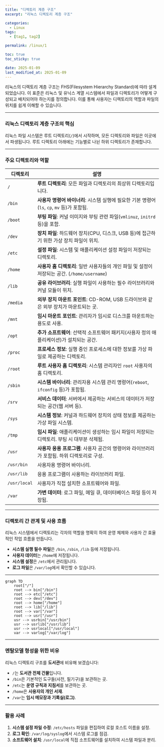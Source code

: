 ```yaml
---
title: "디렉토리 계층 구조"
excerpt: "리눅스 디렉토리 계층 구조"

categories:
  - Linux
tags:
  - [tag1, tag2]

permalink: /linux/1

toc: true
toc_sticky: true

date: 2025-01-09
last_modified_at: 2025-01-09
---
```


리눅스의 디렉토리 계층 구조는 FHS(Filesystem Hierarchy Standard)에 따라 설계되었습니다. 이 표준은 리눅스 및 유닉스 계열 시스템에서 파일과 디렉토리가 어떻게 구성되고 배치되어야 하는지를 정의합니다. 이를 통해 사용자는 디렉토리의 역할과 파일의 위치를 쉽게 이해할 수 있습니다.

---

### 리눅스 디렉토리 계층 구조의 핵심

리눅스 파일 시스템은 루트 디렉토리(`/`)에서 시작하며, 모든 디렉토리와 파일은 이곳에서 파생됩니다. 루트 디렉토리 아래에는 기능별로 나뉜 하위 디렉토리가 존재합니다.

---

### 주요 디렉토리와 역할

| **디렉토리** | **설명** |
| --- | --- |
| `/` | **루트 디렉토리**: 모든 파일과 디렉토리의 최상위 디렉토리입니다. |
| `/bin` | **사용자 명령어 바이너리**: 시스템 실행에 필요한 기본 명령어(`ls`, `cp`, `mv` 등)가 포함됨. |
| `/boot` | **부팅 파일**: 커널 이미지와 부팅 관련 파일(`vmlinuz`, `initrd` 등)을 포함. |
| `/dev` | **장치 파일**: 하드웨어 장치(CPU, 디스크, USB 등)에 접근하기 위한 가상 장치 파일이 위치. |
| `/etc` | **설정 파일**: 시스템 및 애플리케이션 설정 파일이 저장되는 디렉토리. |
| `/home` | **사용자 홈 디렉토리**: 일반 사용자들의 개인 파일 및 설정이 저장되는 공간. (`/home/username`) |
| `/lib` | **공유 라이브러리**: 실행 파일이 사용하는 필수 라이브러리와 커널 모듈이 위치. |
| `/media` | **외부 장치 마운트 포인트**: CD-ROM, USB 드라이브와 같은 외부 장치가 마운트되는 곳. |
| `/mnt` | **임시 마운트 포인트**: 관리자가 임시로 디스크를 마운트하는 용도로 사용. |
| `/opt` | **추가 소프트웨어**: 선택적 소프트웨어 패키지(사용자 정의 애플리케이션)가 설치되는 공간. |
| `/proc` | **프로세스 정보**: 실행 중인 프로세스에 대한 정보를 가상 파일로 제공하는 디렉토리. |
| `/root` | **루트 사용자 홈 디렉토리**: 시스템 관리자인 `root` 사용자의 홈 디렉토리. |
| `/sbin` | **시스템 바이너리**: 관리자용 시스템 관리 명령어(`reboot`, `ifconfig` 등)가 포함됨. |
| `/srv` | **서비스 데이터**: 서버에서 제공하는 서비스의 데이터가 저장되는 공간(웹 서버 등). |
| `/sys` | **시스템 정보**: 커널과 하드웨어 장치의 상태 정보를 제공하는 가상 파일 시스템. |
| `/tmp` | **임시 파일**: 애플리케이션이 생성하는 임시 파일이 저장되는 디렉토리. 부팅 시 대부분 삭제됨. |
| `/usr` | **사용자 응용 프로그램**: 사용자 공간의 명령어와 라이브러리가 포함됨. 하위 디렉토리로 구성. |
| `/usr/bin` | 사용자용 명령어 바이너리. |
| `/usr/lib` | 응용 프로그램이 사용하는 라이브러리 파일. |
| `/usr/local` | 사용자가 직접 설치한 소프트웨어와 파일. |
| `/var` | **가변 데이터**: 로그 파일, 메일 큐, 데이터베이스 파일 등이 저장됨. |

---

### 디렉토리 간 관계 및 사용 흐름

리눅스 시스템에서 디렉토리는 각자의 역할을 명확히 하여 운영 체제와 사용자 간 효율적인 작업 흐름을 만듭니다.

- **시스템 실행 필수 파일**은 `/bin`, `/sbin`, `/lib` 등에 저장됩니다.
- **사용자 데이터**는 `/home`에 저장됩니다.
- **시스템 설정**은 `/etc`에서 관리됩니다.
- **로그 파일**은 `/var/log`에서 확인할 수 있습니다.

---

```mermaid
graph TD
    root["/"]
    root --> bin["/bin"]
    root --> etc["/etc"]
    root --> dev["/dev"]
    root --> home["/home"]
    root --> lib["/lib"]
    root --> var["/var"]
    root --> usr["/usr"]
    usr --> usrbin["/usr/bin"]
    usr --> usrlib["/usr/lib"]
    usr --> usrlocal["/usr/local"]
    var --> varlog["/var/log"]

```

---

### 멘탈모델 형성을 위한 비유

리눅스 디렉토리 구조를 **도서관**에 비유해 보겠습니다:

- `/`는 **도서관 전체 건물**입니다.
- `/bin`은 기본적인 도구들(사전, 필기구)을 보관하는 곳.
- `/etc`는 **운영 규칙과 지침서**를 보관하는 곳.
- `/home`은 **사용자의 개인 서재**.
- `/var`는 **임시 메모장과 기록실(로그)**.

---

### 활용 사례

1. **시스템 설정 파일 수정**: `/etc/hosts` 파일을 편집하여 로컬 호스트 이름을 설정.
2. **로그 확인**: `/var/log/syslog`에서 시스템 로그를 점검.
3. **소프트웨어 설치**: `/usr/local`에 직접 소프트웨어를 설치하여 시스템 파일과 분리.

